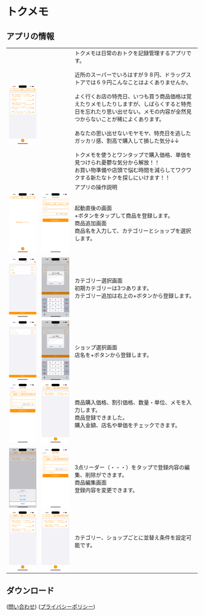 # トクメモ

## アプリの情報

| | | |
| ------------------------------------------------------------ | ------------------------------------------------------------ | ------------------------------------------------------------ |
|<img src="./screenshot/iPhone_14_ProMax/iPhone_14_ProMax_10.png" alt="スクリーンショット1" width=320 > || トクメモは日常のおトクを記録管理するアプリです。<br><br>近所のスーパーでいろはすが９８円、ドラッグストアでは６９円こんなことはよくありませんか。<br><br>よく行くお店の特売日、いつも買う商品価格は覚えたりメモしたりしますが、しばらくすると特売日を忘れたり思い出せない。メモの内容が全然見つからないことが稀によくあります。<br><br>あなたの思い出せないモヤモヤ、特売日を逃したガッカリ感、割高で購入して損した気分↓↓<br><br>トクメモを使うとワンタップで購入価格、単価を見つけられ憂鬱な気分から解放！！<br>お買い物準備や店頭で悩む時間を減らしてワクワクする新たなトクを探しにいけます！！ |
|||アプリの操作説明|
|<img src="./screenshot/iPhone_14_ProMax/iPhone_14_ProMax_1.png" alt="スクリーンショット2" width=320 > |<img src="./screenshot/iPhone_14_ProMax/iPhone_14_ProMax_2.png" alt="スクリーンショット3" width=320 >|起動直後の画面<br>+ボタンをタップして商品を登録します。<br>商品追加画面<br>商品名を入力して、カテゴリーとショップを選択します。|
||||
|<img src="./screenshot/iPhone_14_ProMax/iPhone_14_ProMax_3.png" alt="スクリーンショット4" width=320 >|<img src="./screenshot/iPhone_14_ProMax/iPhone_14_ProMax_6.png" alt="スクリーンショット5" width=320 > |カテゴリー選択画面<br>初期カテゴリーは3つあります。<br>カテゴリー追加は右上の+ボタンから登録します。|
|<img src="./screenshot/iPhone_14_ProMax/iPhone_14_ProMax_4.png" alt="スクリーンショット6" width=320 >|<img src="./screenshot/iPhone_14_ProMax/iPhone_14_ProMax_5.png" alt="スクリーンショット7" width=320 >|ショップ選択画面<br>店名を+ボタンから登録します。|
|<img src="./screenshot/iPhone_14_ProMax/iPhone_14_ProMax_7.png" alt="スクリーンショット8" width=320 >|<img src="./screenshot/iPhone_14_ProMax/iPhone_14_ProMax_8.png" alt="スクリーンショット9" width=320 >|商品購入価格、割引価格、数量・単位、メモを入力します。<br>商品登録できました。<br>購入金額、店名や単価をチェックできます。|
||||
|<img src="./screenshot/iPhone_14_ProMax/iPhone_14_ProMax_9.png" alt="スクリーンショット10" width=320 >|<img src="./screenshot/iPhone_14_ProMax/iPhone_14_ProMax_13.png" alt="スクリーンショット13" width=320 >|3点リーダー（・・・）をタップで登録内容の編集、削除ができます。<br>商品編集画面<br>登録内容を変更できます。|
|<img src="./screenshot/iPhone_14_ProMax/iPhone_14_ProMax_11.png" alt="スクリーンショット11" width=320 >|<img src="./screenshot/iPhone_14_ProMax/iPhone_14_ProMax_12.png" alt="スクリーンショット12" width=320 >|カテゴリー、ショップごとに並替え条件を設定可能です。|


## ダウンロード

([問い合わせ](https://docs.google.com/forms/d/e/1FAIpQLSechH7A7sbCKsNdlG7AUxLwEffGEWgnq4CVrifFcn8_l53q1w/viewform?usp=sf_link)) ([プライバシーポリシー](PrivacyPolicy.md))
